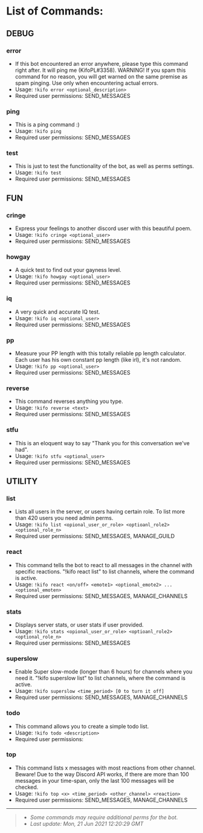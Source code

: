 # List of Commands:

## DEBUG

### error

- If this bot encountered an error anywhere, please type this command right after. It will ping me (KifoPL#3358).
WARNING! If you spam this command for no reason, you will get warned on the same premise as spam pinging. Use only when encountering actual errors.
- Usage: `!kifo error <optional_description>`
- Required user permissions: SEND_MESSAGES

### ping

- This is a ping command :)
- Usage: `!kifo ping`
- Required user permissions: SEND_MESSAGES

### test

- This is just to test the functionality of the bot, as well as perms settings.
- Usage: `!kifo test`
- Required user permissions: SEND_MESSAGES

## FUN

### cringe

- Express your feelings to another discord user with this beautiful poem.
- Usage: `!kifo cringe <optional_user>`
- Required user permissions: SEND_MESSAGES

### howgay

- A quick test to find out your gayness level.
- Usage: `!kifo howgay <optional_user>`
- Required user permissions: SEND_MESSAGES

### iq

- A very quick and accurate IQ test.
- Usage: `!kifo iq <optional_user>`
- Required user permissions: SEND_MESSAGES

### pp

- Measure your PP length with this totally reliable pp length calculator. Each user has his own constant pp length (like irl), it's not random.
- Usage: `!kifo pp <optional_user>`
- Required user permissions: SEND_MESSAGES

### reverse

- This command reverses anything you type.
- Usage: `!kifo reverse <text>`
- Required user permissions: SEND_MESSAGES

### stfu

- This is an eloquent way to say "Thank you for this conversation we've had".
- Usage: `!kifo stfu <optional_user>`
- Required user permissions: SEND_MESSAGES

## UTILITY

### list

- Lists all users in the server, or users having certain role.
To list more than 420 users you need admin perms.
- Usage: `!kifo list <opional_user_or_role> <optioanl_role2> <optional_role_n>`
- Required user permissions: SEND_MESSAGES, MANAGE_GUILD

### react

- This command tells the bot to react to all messages in the channel with specific reactions.
"!kifo react list" to list channels, where the command is active.
- Usage: `!kifo react <on/off> <emote1> <optional_emote2> ... <optional_emoten>`
- Required user permissions: SEND_MESSAGES, MANAGE_CHANNELS

### stats

- Displays server stats, or user stats if user provided.
- Usage: `!kifo stats <opional_user_or_role> <optioanl_role2> <optional_role_n>`
- Required user permissions: SEND_MESSAGES

### superslow

- Enable Super slow-mode (longer than 6 hours) for channels where you need it.
"!kifo superslow list" to list channels, where the command is active.
- Usage: `!kifo superslow <time_period> [0 to turn it off]`
- Required user permissions: SEND_MESSAGES, MANAGE_CHANNELS

### todo

- This command allows you to create a simple todo list.
- Usage: `!kifo todo <description>`
- Required user permissions: 

### top

- This command lists x messages with most reactions from other channel.
Beware! Due to the way Discord API works, if there are more than 100 messages in your time-span, only the last 100 messages will be checked.
- Usage: `!kifo top <x> <time_period> <other_channel> <reaction>`
- Required user permissions: SEND_MESSAGES, MANAGE_CHANNELS

<hr/>

> - *Some commands may require additional perms for the bot.*
> - *Last update: Mon, 21 Jun 2021 12:20:29 GMT*